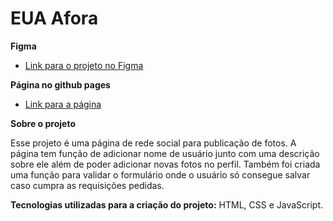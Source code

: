 # EUA Afora

**Figma**

* [Link para o projeto no Figma](https://www.figma.com/file/UEBC9WrjCqc74O4zfGn8ed/Web_Brief_Sprint_5_PT-%7C-Ao-redor-dos-E.U.A-%7C-desktop-%2B-mobile?type=design&node-id=1-2&t=5fAsrnFl6gO3hYF6-0)

**Página no github pages**

* [Link para a página](https://clarards.github.io/web_project_4_ptbr/)


**Sobre o projeto**

Esse projeto é uma página de rede social para publicação de fotos. A página tem função de adicionar nome de usuário junto com uma descrição sobre ele além de poder adicionar novas fotos no perfil. Também foi criada uma função para validar o formulário onde o usuário só consegue salvar caso cumpra as requisições pedidas.

**Tecnologias utilizadas para a criação do projeto:** HTML, CSS e JavaScript.

